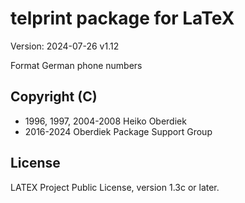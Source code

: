 # telprint package for LaTeX

Version: 2024-07-26 v1.12

Format German phone numbers

## Copyright (C)
*    1996, 1997, 2004-2008  Heiko Oberdiek
*    2016-2024 Oberdiek Package Support Group


## License
LATEX Project Public License, version 1.3c or later.
